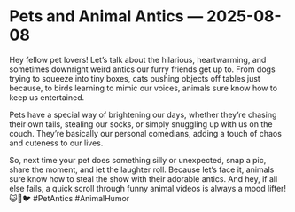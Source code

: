 # Pets and Animal Antics — 2025-08-08

Hey fellow pet lovers! Let’s talk about the hilarious, heartwarming, and sometimes downright weird antics our furry friends get up to. From dogs trying to squeeze into tiny boxes, cats pushing objects off tables just because, to birds learning to mimic our voices, animals sure know how to keep us entertained.

Pets have a special way of brightening our days, whether they’re chasing their own tails, stealing our socks, or simply snuggling up with us on the couch. They’re basically our personal comedians, adding a touch of chaos and cuteness to our lives.

So, next time your pet does something silly or unexpected, snap a pic, share the moment, and let the laughter roll. Because let’s face it, animals sure know how to steal the show with their adorable antics. And hey, if all else fails, a quick scroll through funny animal videos is always a mood lifter! 😺🐶🐦 #PetAntics #AnimalHumor